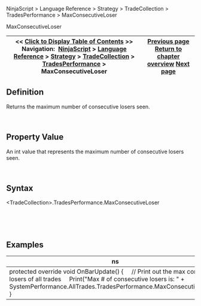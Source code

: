 ﻿


NinjaScript \> Language Reference \> Strategy \> TradeCollection \> TradesPerformance \> MaxConsecutiveLoser






















MaxConsecutiveLoser







| \<\< [Click to Display Table of Contents](maxconsecutiveloser.md) \>\> **Navigation:**     [NinjaScript](ninjascript.md) \> [Language Reference](language_reference_wip.md) \> [Strategy](strategy.md) \> [TradeCollection](tradecollection.md) \> [TradesPerformance](tradesperformance.md) \> MaxConsecutiveLoser | [Previous page](longestflatperiod.md) [Return to chapter overview](tradesperformance.md) [Next page](maxconsecutivewinner.md) |
| --- | --- |











## Definition


Returns the maximum number of consecutive losers seen.  

 


## Property Value


An int value that represents the maximum number of consecutive losers seen.


 


## Syntax
\<TradeCollection\>.TradesPerformance.MaxConsecutiveLoser


 


 


## 


## Examples




| ns |
| --- |
| protected override void OnBarUpdate() {      // Print out the max consecutive losers of all trades      Print("Max \# of consecutive losers is: " \+ SystemPerformance.AllTrades.TradesPerformance.MaxConsecutiveLoser); } |









